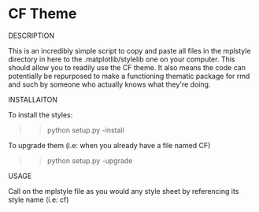 # CF Theme

DESCRIPTION

This is an incredibly simple script to copy and paste all files in the mplstyle directory in here to the .matplotlib/stylelib one on your computer.
This should allow you to readily use the CF theme. It also means the code can potentially be repurposed to make a functioning thematic package for rmd and such by someone who actually knows what they're doing.

INSTALLAITON

To install the styles:
>> python setup.py -install

To upgrade them (i.e: when you already have a file named CF)
>> python setup.py -upgrade

USAGE

Call on the mplstyle file as you would any style sheet by referencing its style name (i.e: cf)



